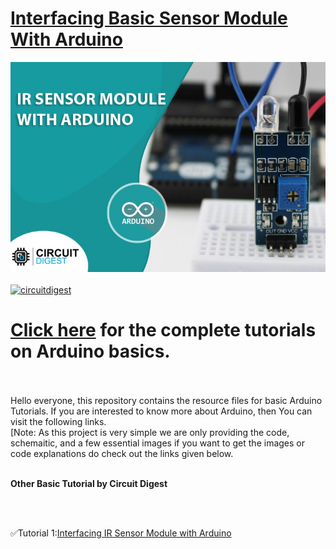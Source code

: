 # [Interfacing Basic Sensor Module With Arduino](https://circuitdigest.com/tags/arduino)

<img src="https://github.com/Circuit-Digest/Basic-Arduino-Tutorials-for-Beginners-/blob/main/Interfacing%20IR%20Sensor%20Module%20with%20Arduino/images/IR-Sensor-Cover.jpg" width="" alt="alt_text" title="image_tooltip">
<br>

<br>
<a href="https://circuitdigest.com/tags/arduino"><img src="https://img.shields.io/static/v1?label=&labelColor=505050&message=STM8S103F3P6 Arduino Basic Tutorials Circuit Digest&color=%230076D6&style=social&logo=google-chrome&logoColor=%230076D6" alt="circuitdigest"/></a>
<br>

[<h1>Click here](https://circuitdigest.com/tags/arduino) for the complete tutorials on Arduino basics.</h1>


<br>
<br>
Hello everyone, this repository contains the resource files for basic Arduino Tutorials. If you are interested to know more about Arduino, then You can visit the following links.
<br>
[Note: As this project is very simple we are only providing the code, schemaitic, and a few essential images if you want to get the images or code explanations do check out the links given below.
<br>
<br>



**Other Basic Tutorial by Circuit Digest**

<br>
<br>

✅Tutorial 1:[Interfacing IR Sensor Module with Arduino](https://github.com/Circuit-Digest/Basic-Arduino-Tutorials-for-Beginners-/tree/main/Interfacing%20IR%20Sensor%20Module%20with%20Arduino)
   <br>